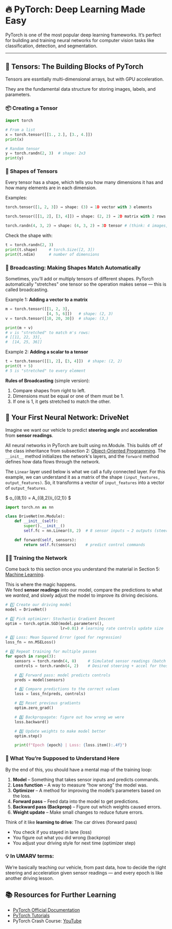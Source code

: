 # 🔥 PyTorch: Deep Learning Made Easy
PyTorch is one of the most popular deep learning frameworks. It’s perfect for building and training neural networks for computer vision tasks like classification, detection, and segmentation.  

---

## 🧱 Tensors: The Building Blocks of PyTorch  
Tensors are essntially multi-dimensional arrays, but with GPU acceleration.  

They are the fundamental data structure for storing images, labels, and parameters.

### 📦 Creating a Tensor
```python
import torch

# From a list
x = torch.tensor([[1., 2.], [3., 4.]])
print(x)

# Random tensor
y = torch.randn(2, 3)  # shape: 2x3
print(y)
```

### 📐 Shapes of Tensors
Every tensor has a shape, which tells you how many dimensions it has and how many elements are in each dimension.

Examples:
```python
torch.tensor([1, 2, 3]) → shape: (3) → 1D vector with 3 elements

torch.tensor([[1, 2], [3, 4]]) → shape: (2, 2) → 2D matrix with 2 rows and 2 columns

torch.randn(4, 3, 2) → shape: (4, 3, 2) → 3D tensor # (think: 4 images, each 3×2 pixels)
```

Check the shape with:

```python
t = torch.randn(2, 3)
print(t.shape)     # torch.Size([2, 3])
print(t.ndim)      # number of dimensions
```

### 📏 Broadcasting: Making Shapes Match Automatically
Sometimes, you’ll add or multiply tensors of different shapes.
PyTorch automatically "stretches" one tensor so the operation makes sense — this is called broadcasting.

Example 1: **Adding a vector to a matrix**

```python
m = torch.tensor([[1, 2, 3],
                  [4, 5, 6]])   # shape: (2, 3)
v = torch.tensor([10, 20, 30])  # shape: (3,)

print(m + v)
# v is "stretched" to match m's rows:
# [[11, 22, 33],
#  [14, 25, 36]]
```

Example 2: **Adding a scalar to a tensor**

```python
t = torch.tensor([[1, 2], [3, 4]])  # shape: (2, 2)
print(t + 5)
# 5 is "stretched" to every element
```

**Rules of Broadcasting** (simple version):

1. Compare shapes from right to left.
2. Dimensions must be equal or one of them must be 1.
3. If one is 1, it gets stretched to match the other.

## 🧠 Your First Neural Network: DriveNet

Imagine we want our vehicle to predict **steering angle** and **acceleration** from **sensor readings**.

All neural networks in PyTorch are built using nn.Module. This builds off of the class inheritance from subsection 2: [Object-Oriented Programming](oops.md). The `__init__` method initializes the network's layers, and the `forward` method defines how data flows through the network.

The `Linear` layer used below is what we call a fully connected layer. For this example, we can understand it as a matrix of the shape `(input_features, output_features)`. So, it transforms a vector of `input_features` into a vector of `output_features`.

$ o_{(8,1)} = A_{(8,2)}i_{(2,1)} $ 

```python
import torch.nn as nn

class DriveNet(nn.Module):
    def __init__(self):
        super().__init__()
        self.fc = nn.Linear(8, 2)  # 8 sensor inputs → 2 outputs (steering, accel)

    def forward(self, sensors):
        return self.fc(sensors)    # predict control commands
```

### 🏋️‍♂️ Training the Network

Come back to this section once you understand the material in Section 5: [Machine Learning](../5_Machine_Learning/).

This is where the magic happens.  
We feed **sensor readings** into our model, compare the predictions to what we *wanted*, and slowly adjust the model to improve its driving decisions.

```python
# 1️⃣ Create our driving model
model = DriveNet()

# 2️⃣ Pick optimizer: Stochastic Gradient Descent                     
optim = torch.optim.SGD(model.parameters(),    
                        lr=0.01) # learning rate controls update size

# 3️⃣ Loss: Mean Squared Error (good for regression)
loss_fn = nn.MSELoss()                         

# 4️⃣ Repeat training for multiple passes
for epoch in range(3):                         
    sensors = torch.randn(4, 8)     # Simulated sensor readings (batch of 4)
    controls = torch.randn(4, 2)    # Desired steering + accel for those readings

    # 5️⃣ Forward pass: model predicts controls
    preds = model(sensors)

    # 6️⃣ Compare predictions to the correct values
    loss = loss_fn(preds, controls)

    # 7️⃣ Reset previous gradients
    optim.zero_grad()

    # 8️⃣ Backpropagate: figure out how wrong we were
    loss.backward()

    # 9️⃣ Update weights to make model better
    optim.step()

    print(f"Epoch {epoch} | Loss: {loss.item():.4f}")

```

### 🧩 What You’re Supposed to Understand Here
By the end of this, you should have a mental map of the training loop:

1. **Model** – Something that takes sensor inputs and predicts commands.
2. **Loss function** – A way to measure “how wrong” the model was.
3. **Optimizer** – A method for improving the model’s parameters based on the loss.
4. **Forward pass** – Feed data into the model to get predictions.
5. **Backward pass (Backprop)** – Figure out which weights caused errors.
6. **Weight update** – Make small changes to reduce future errors.

Think of it like **learning to drive**:
The car drives (forward pass)

* You check if you stayed in lane (loss)
* You figure out what you did wrong (backprop)
* You adjust your driving style for next time (optimizer step)

### 💡 **In UMARV terms:**
We’re basically teaching our vehicle, from past data, how to decide the right steering and acceleration given sensor readings — and every epoch is like another driving lesson.

## 📚 Resources for Further Learning
- [PyTorch Official Documentation](https://pytorch.org/docs/stable/index.html)
- [PyTorch Tutorials](https://pytorch.org/tutorials/)
- PyTorch Crash Course: [YouTube](https://www.youtube.com/watch?v=OIenNRt2bjg)
